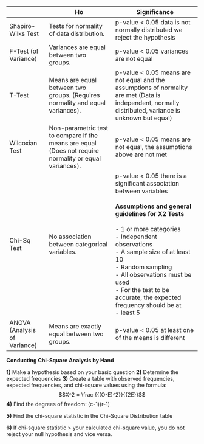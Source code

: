 
|                              | Ho                                                                                                     | Significance                                                                                                                                                                                                                                                                                                                                                            |
| ---------------------------- | ------------------------------------------------------------------------------------------------------ | ----------------------------------------------------------------------------------------------------------------------------------------------------------------------------------------------------------------------------------------------------------------------------------------------------------------------------------------------------------------------- |
| Shapiro-Wilks Test           | Tests for normality of data distribution.                                                              | p-value < 0.05 data is not normally distributed we reject the hypothesis                                                                                                                                                                                                                                                                                                |
| F-Test (of Variance)         | Variances are equal between two groups.                                                                | p-value < 0.05 variances are not equal                                                                                                                                                                                                                                                                                                                                  |
| T-Test                       | Means are equal between two groups. (Requires normality and equal variances).                          | p-value < 0.05 means are not equal and the assumptions of normality are met (Data is independent, normally distributed, variance is unknown but equal)                                                                                                                                                                                                                  |
| Wilcoxian Test               | Non-parametric test to compare if the means are equal (Does not require normality or equal variances). | p-value < 0.05 means are not equal, the assumptions above are not met                                                                                                                                                                                                                                                                                                   |
| Chi-Sq Test                  | No association between categorical variables.                                                          | p-value < 0.05 there is a significant association between variables<br><br>**Assumptions and general guidelines for Χ2 Tests**<br><br>- 1 or more categories<br>- Independent observations<br>- A sample size of at least 10<br>- Random sampling<br>- All observations must be used<br>- For the test to be accurate, the expected frequency should be at<br>- least 5 |
| ANOVA (Analysis of Variance) | Means are exactly equal between two groups.                                                            | p-value < 0.05 at least one of the means is different                                                                                                                                                                                                                                                                                                                   |
**Conducting Chi-Square Analysis by Hand**

**1)** Make a hypothesis based on your basic question
**2)** Determine the expected frequencies
**3)** Create a table with observed frequencies, expected frequencies, and chi-square values using the formula:
$$X^2 = \frac {{(O-E)^2}}{{2E}}$$
**4)** Find the degrees of freedom: (c-1)(r-1)

**5)** Find the chi-square statistic in the Chi-Square Distribution table

**6)** If chi-square statistic > your calculated chi-square value, you do not reject your null hypothesis and vice versa.